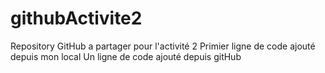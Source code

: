 # githubActivite2
Repository GitHub a partager pour l'activité 2
Primier ligne de code ajouté depuis mon local
Un ligne de code ajouté depuis gitHub
